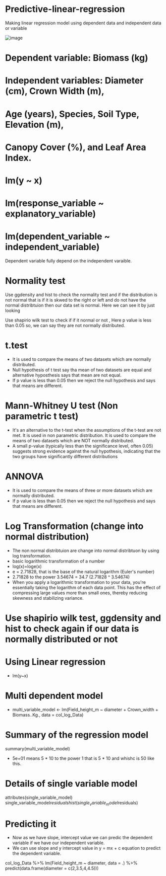 # Predictive-linear-regression
Making linear regression model using dependent data and independent data or variable


![image](https://github.com/shirishmaharjan/predictive-linear-regression/assets/81280828/ed11a389-945b-4ca6-9bfd-47818c56b352)


# Dependent variable: Biomass (kg)
# Independent variables: Diameter (cm), Crown Width (m), 
# Age (years), Species, Soil Type, Elevation (m), 
# Canopy Cover (%), and Leaf Area Index.

# lm(y ~ x)
# lm(response_variable ~ explanatory_variable)
# lm(dependent_variable ~ independent_variable)

Dependent variable fully depend on the independent varaible. 

# Normality test 

Use ggdensity and hist to check the normality test and if the distribution is not normal that is if it is skwed to the right or left and do not have the normal distribtuion then our data set is normal. Here we can see it by just looking 

Use shapirio wilk test to check if if it normal or not , Here p value is less than 0.05 so, we can say they are not normally distributed. 

# t.test 

- It is used to compare the means of two datasets which are normally distributed. 
- Null hypothesis of t test say tha mean of two datasets are equal and alternative hyposthesis says that mean are not equal.
- If p value is less than 0.05 then we reject the null hypothesis and says that means are different.

# Mann-Whitney U test (Non parametric t test)

- It's an alternative to the t-test when the assumptions of the t-test are not met. It is used in non parametric distribution. It is used to compare the means of two datasets which are NOT normally distributed.
- A small p-value (typically less than the significance  level, often 0.05) suggests strong evidence against the  null hypothesis, indicating that the two groups have significantly different distributions

# ANNOVA 

- It is used to compare the means of three or more datasets which are normally distributed.
- If p value is less than 0.05 then we reject the null hypothesis and says that means are different.

# Log Transformation (change into normal distribution)

- The non normal distribtuion are change into normal distribtuon by using log transformation.
- basic logarithmic transformation of a number
- log(x)=loge(x)
- e = 2.71828, that is the base of the natural logarithm (Euler's number)
- 2.71828 to the power 3.54674 = 34.7 (2.71828 ^ 3.54674)
- When you apply a logarithmic transformation to your data, you're essentially taking the logarithm of each data point. This has the effect of compressing large values more than small ones, thereby reducing skewness and stabilizing variance.

# Use shapirio wilk test, ggdensity and hist to check again if our data is normally distributed or not 

# Using Linear regression

- lm(y~x)

# Multi dependent model 

- multi_variable_model <- lm(Field_height_m ~ diameter + Crown_width + Biomass..Kg., data = col_log_Data)

# Summary of the regression model
summary(multi_variable_model)
- 5e+01 means 5 * 10 to the power 1 that is 5 * 10 and whishc is 50 like this.

# Details of single variable model 

attributes(single_variable_model)
single_variable_model$residuals
hist(single_variable_model$residuals)

# Predicting it 

- Now as we have slope, intercept value we can predic the dependent variable if we have our independent variable.
- We can use slope and y intercept value in y = mx + c equation to predict the dependent variable.

col_log_Data %>% 
  lm(Field_height_m ~ diameter, data = .) %>% 
  predict(data.frame(diameter = c(2,3.5,4,4.5)))

  
